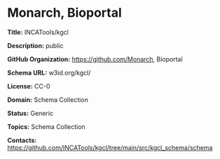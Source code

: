 [//]: # (DO NOT MANUALLY EDIT THIS FILE. IT IS GENERATED FROM A TEMPLATE.)

# Monarch, Bioportal

**Title:** INCATools/kgcl

**Description:** public

**GitHub Organization:** https://github.com/Monarch, Bioportal

**Schema URL:** w3id.org/kgcl/

**License:** CC-0

**Domain:** Schema Collection

**Status:** Generic

**Topics:** Schema Collection

**Contacts:** https://github.com/INCATools/kgcl/tree/main/src/kgcl_schema/schema